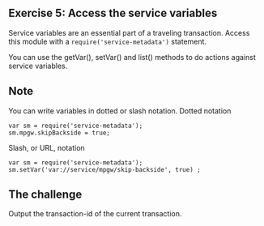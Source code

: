 ## Exercise 5: Access the service variables
Service variables are an essential part of a traveling transaction.
Access this module with a ```require('service-metadata')``` statement.

You can use the getVar(), setVar() and list() methods to do actions against service variables.

## Note
You can write variables in dotted or slash notation.
Dotted notation
```
var sm = require('service-metadata');
sm.mpgw.skipBackside = true;
```
Slash, or URL, notation
```
var sm = require('service-metadata');
sm.setVar('var://service/mpgw/skip-backside', true) ;
```

## The challenge
Output the transaction-id of the current transaction.
